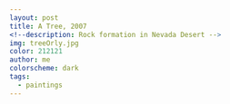 ```yaml
---
layout: post
title: A Tree, 2007
<!--description: Rock formation in Nevada Desert -->
img: treeOrly.jpg
color: 212121
author: me
colorscheme: dark
tags:
  - paintings
---
```



